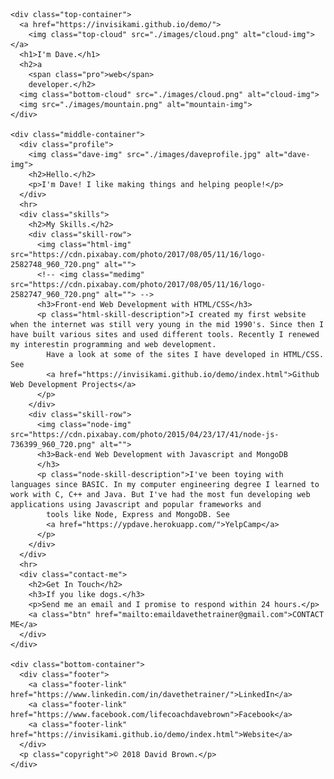 <!DOCTYPE html>
<html lang="en" dir="ltr">

  <head>
    <meta charset="utf-8">
    <title>Dave Brown Profile</title>
    <link rel="stylesheet" type="text/css" href="./css/styles.css">
    <link rel="icon" href="favicon.ico">
    <link href="https://fonts.googleapis.com/css?family=Merriweather|Montserrat|Sacramento&display=swap" rel="stylesheet">
  </head>

  <body>
    <!-- <div style="position: absolute; top: 20px; right: 100px; width: 100px; z-index: 1; background-color: lightgrey;"> <a style=" display: block;" href="../index.html">Index Site</a> </div> -->

    <div class="top-container">
      <a href="https://invisikami.github.io/demo/">
        <img class="top-cloud" src="./images/cloud.png" alt="cloud-img"></a>
      <h1>I'm Dave.</h1>
      <h2>a
        <span class="pro">web</span>
        developer.</h2>
      <img class="bottom-cloud" src="./images/cloud.png" alt="cloud-img">
      <img src="./images/mountain.png" alt="mountain-img">
    </div>

    <div class="middle-container">
      <div class="profile">
        <img class="dave-img" src="./images/daveprofile.jpg" alt="dave-img">
        <h2>Hello.</h2>
        <p>I'm Dave! I like making things and helping people!</p>
      </div>
      <hr>
      <div class="skills">
        <h2>My Skills.</h2>
        <div class="skill-row">
          <img class="html-img" src="https://cdn.pixabay.com/photo/2017/08/05/11/16/logo-2582748_960_720.png" alt="">
          <!-- <img class="medimg" src="https://cdn.pixabay.com/photo/2017/08/05/11/16/logo-2582747_960_720.png" alt=""> -->
          <h3>Front-end Web Development with HTML/CSS</h3>
          <p class="html-skill-description">I created my first website when the internet was still very young in the mid 1990's. Since then I have built various sites and used different tools. Recently I renewed my interestin programming and web development.
            Have a look at some of the sites I have developed in HTML/CSS. See
            <a href="https://invisikami.github.io/demo/index.html">Github Web Development Projects</a>
          </p>
        </div>
        <div class="skill-row">
          <img class="node-img" src="https://cdn.pixabay.com/photo/2015/04/23/17/41/node-js-736399_960_720.png" alt="">
          <h3>Back-end Web Development with Javascript and MongoDB
          </h3>
          <p class="node-skill-description">I've been toying with languages since BASIC. In my computer engineering degree I learned to work with C, C++ and Java. But I've had the most fun developing web applications using Javascript and popular frameworks and
            tools like Node, Express and MongoDB. See
            <a href="https://ypdave.herokuapp.com/">YelpCamp</a>
          </p>
        </div>
      </div>
      <hr>
      <div class="contact-me">
        <h2>Get In Touch</h2>
        <h3>If you like dogs.</h3>
        <p>Send me an email and I promise to respond within 24 hours.</p>
        <a class="btn" href="mailto:emaildavethetrainer@gmail.com">CONTACT ME</a>
      </div>
    </div>

    <div class="bottom-container">
      <div class="footer">
        <a class="footer-link" href="https://www.linkedin.com/in/davethetrainer/">LinkedIn</a>
        <a class="footer-link" href="https://www.facebook.com/lifecoachdavebrown">Facebook</a>
        <a class="footer-link" href="https://invisikami.github.io/demo/index.html">Website</a>
      </div>
      <p class="copyright">© 2018 David Brown.</p>
    </div>

  </body>

</html>
